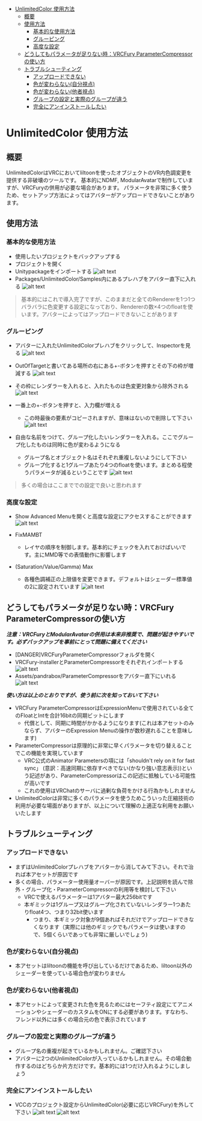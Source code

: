 - [UnlimitedColor 使用方法](#unlimitedcolor-使用方法)
  - [概要](#概要)
  - [使用方法](#使用方法)
    - [基本的な使用方法](#基本的な使用方法)
    - [グルーピング](#グルーピング)
    - [高度な設定](#高度な設定)
  - [どうしてもパラメータが足りない時：VRCFury ParameterCompressorの使い方](#どうしてもパラメータが足りない時vrcfury-parametercompressorの使い方)
  - [トラブルシューティング](#トラブルシューティング)
    - [アップロードできない](#アップロードできない)
    - [色が変わらない(自分視点)](#色が変わらない自分視点)
    - [色が変わらない(他者視点)](#色が変わらない他者視点)
    - [グループの設定と実際のグループが違う](#グループの設定と実際のグループが違う)
    - [完全にアンインストールしたい](#完全にアンインストールしたい)


# UnlimitedColor 使用方法

## 概要
UnlimitedColorはVRCにおいてliltoonを使ったオブジェクトのVR内色調変更を提供する非破壊のツールです。
基本的にNDMF, ModularAvatarで制作していますが、VRCFuryの併用が必要な場合があります。
パラメータを非常に多く使うため、セットアップ方法によってはアバターがアップロードできないことがあります。

## 使用方法

### 基本的な使用方法
- 使用したいプロジェクトをバックアップする
- プロジェクトを開く
- Unitypackageをインポートする
 ![alt text](res/img/image.png)
- Packages/UnlimitedColor/Samples内にあるプレハブをアバター直下に入れる
![alt text](res/img/image-1.png)

> 基本的にはこれで導入完了ですが、このままだと全てのRendererを1つ1つバラバラに色変更する設定になっており、Rendererの数×4つのfloatを使います。アバターによってはアップロードできないことがあります


### グルーピング
- アバターに入れたUnlimitedColorプレハブをクリックして、Inspectorを見る
![alt text](res/img/image-2.png)
- OutOfTargetと書いてある場所の右にある+-ボタンを押すとその下の枠が増減する
![alt text](res/img/image-3.png)
- その枠にレンダラーを入れると、入れたものは色変更対象から除外される
![alt text](res/img/image-4.png)

- 一番上の+-ボタンを押すと、入力欄が増える
    - この時最後の要素がコピーされますが、意味はないので削除して下さい
![alt text](res/img/image-6.png)
- 自由な名前をつけて、グループ化したいレンダラーを入れる。ここでグループ化したものは同時に色が変わるようになる
    - グループ名とオブジェクト名はそれぞれ重複しないようにして下さい
    - グループ化すると1グループあたり4つのfloatを使います。まとめる程使うパラメータが減るということです
![alt text](res/img/image-7.png)

> 多くの場合はここまででの設定で良いと思われます

### 高度な設定
- Show Advanced Menuを開くと高度な設定にアクセスすることができます
![alt text](res/img/image-8.png)

- FixMAMBT
    - レイヤの順序を制御します。基本的にチェックを入れておけばいいです。主にMMD等での表情動作に影響します
- (Saturation/Value/Gamma) Max
    - 各種色調補正の上限値を変更できます。デフォルトはシェーダー標準値の2に設定されています
![alt text](res/img/image-9.png)


## どうしてもパラメータが足りない時：VRCFury ParameterCompressorの使い方
***注意：VRCFuryとModularAvatarの併用は本来非推奨で、問題が起きやすいです。必ずバックアップを事前にとって問題に備えてください***
- [DANGER]VRCFuryParameterCompressorフォルダを開く
- VRCFury-installerとParameterCompressorをそれぞれインポートする
![alt text](res/img/image-10.png)
- Assets/pandrabox/ParameterCompressorをアバター直下にいれる
![alt text](res/img/image-11.png)

***使い方は以上のとおりですが、使う前に次を知っておいて下さい***
- VRCFury ParameterCompressorはExpressionMenuで使用されている全てのFloatとIntを合計16bitの同期ビットにします
    - 代償として、同期に時間がかかるようになります(これは本アセットのみならず、アバターのExpression Menuの操作が数秒遅れることを意味します)
- ParameterCompressorは原理的に非常に早くパラメータを切り替えることでこの機能を実現しています
    - VRC公式のAnimator Parametersの項には「shouldn't rely on it for fast sync」 (意訳：高速同期に依存すべきでない(かなり強い意志表示))という記述があり、ParameterCompressorはこの記述に抵触している可能性が高いです
    - これの使用はVRChatのサーバに過剰な負荷をかける行為かもしれません
- UnlimitedColorは非常に多くのパラメータを使うためこういった圧縮技術の利用が必要な場面がありますが、以上について理解の上適正な利用をお願いいたします

## トラブルシューティング
### アップロードできない
- まずはUnlimitedColorプレハブをアバターから消してみて下さい。それで治れば本アセットが原因です
- 多くの場合、パラメーター使用量オーバーが原因です。上記説明を読んで除外・グループ化・ParameterCompressorの利用等を検討して下さい
    - VRCで使えるパラメーターは1アバター最大256bitです
    - 本ギミックは1グループ又はグループ化されていないレンダラー1つあたりfloat4つ、つまり32bit使います
        - つまり、本ギミック対象が9個あればそれだけでアップロードできなくなります（実際には他のギミックでもパラメータは使いますので、5個くらいであっても非常に厳しいでしょう)
### 色が変わらない(自分視点)
- 本アセットはliltoonの機能を呼び出しているだけであるため、liltoon以外のシェーダーを使っている場合色が変わりません
### 色が変わらない(他者視点)
- 本アセットによって変更された色を見るためにはセーフティ設定にてアニメーションやシェーダーのカスタムをONにする必要があります。すなわち、フレンド以外には多くの場合元の色で表示されています
### グループの設定と実際のグループが違う
- グループ名の重複が起きているかもしれません。ご確認下さい
- アバターに2つのUnlimitedColorが入っているかもしれません。その場合動作するのはどちらか片方だけです。基本的には1つだけ入れるようにしましょう
### 完全にアンインストールしたい
- VCCのプロジェクト設定からUnlimitedColor(必要に応じVRCFury)を外して下さい
![alt text](res/img/image-12.png)
![alt text](res/img/image-13.png)